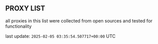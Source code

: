 ## PROXY LIST

all proxies in this list were collected from open sources and tested for functionality

last update: `2025-02-05 03:35:54.507717+00:00` UTC